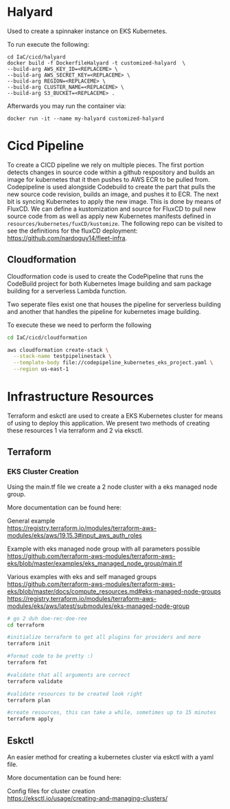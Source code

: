 # Halyard

Used to create a spinnaker instance on EKS Kubernetes.

To run execute the following:

```shell
cd IaC/cicd/halyard
docker build -f DockerfileHalyard -t customized-halyard  \
--build-arg AWS_KEY_ID=<REPLACEME> \
--build-arg AWS_SECRET_KEY=<REPLACEME> \
--build-arg REGION=<REPLACEME> \
--build-arg CLUSTER_NAME=<REPLACEME> \
--build-arg S3_BUCKET=<REPLACEME> .
```

Afterwards you may run the container via:

```shell
docker run -it --name my-halyard customized-halyard
```

# Cicd Pipeline

To create a CICD pipeline we rely on multiple pieces. The first portion detects changes
in source code within a github respository and builds an image for kubernetes that it then pushes
to AWS ECR to be pulled from. Codepipeline is used alongside Codebuild to create the part that 
pulls the new source code revision, builds an image, and pushes it to ECR. The next bit is
syncing Kubernetes to apply the new image. This is done by means of FluxCD. We can define a kustomization and source
for FluxCD to pull new source code from as well as apply new Kubernetes manifests defined in 
`resources/kubernetes/fuxCD/kustomize`. The following repo can be visited to see the definitions
for the fluxCD deployment: https://github.com/nardoguy14/fleet-infra.

## Cloudformation

Cloudformation code is used to create the CodePipeline that runs the CodeBuild project for both
Kubernetes Image building and sam package building for a serverless Lambda function.

Two seperate files exist one that houses the pipeline for serverless building and 
another that handles the pipeline for kubernetes image building.

To execute these we need to perform the following

```bash
cd IaC/cicd/cloudformation

aws cloudformation create-stack \
  --stack-name testpipelinestack \
  --template-body file://codepipeline_kubernetes_eks_project.yaml \
  --region us-east-1

```

# Infrastructure Resources

Terraform and eskctl are used to create a EKS Kubernetes cluster for means of using to deploy
this application. We present two methods of creating these resources 1 via terraform and 2 via
eksctl.

## Terraform 

### EKS Cluster Creation

Using the main.tf file we create a 2 node cluster with a eks managed node group.

More documentation can be found here:

General example \
https://registry.terraform.io/modules/terraform-aws-modules/eks/aws/19.15.3#input_aws_auth_roles

Example with eks managed node group with all parameters possible\
https://github.com/terraform-aws-modules/terraform-aws-eks/blob/master/examples/eks_managed_node_group/main.tf

Various examples with eks and self managed groups \
https://github.com/terraform-aws-modules/terraform-aws-eks/blob/master/docs/compute_resources.md#eks-managed-node-groups
https://registry.terraform.io/modules/terraform-aws-modules/eks/aws/latest/submodules/eks-managed-node-group

```bash
# go 2 duh doe-rec-doe-ree
cd terraform

#initialize terraform to get all plugins for providers and more
terraform init

#format code to be pretty :)
terraform fmt

#validate that all arguments are correct
terraform validate

#validate resources to be created look right
terraform plan

#create resources, this can take a while, sometimes up to 15 minutes
terraform apply
```

## Eskctl

An easier method for creating a kubernetes cluster via eskctl with a yaml file.

More documentation can be found here:

Config files for cluster creation \
https://eksctl.io/usage/creating-and-managing-clusters/
